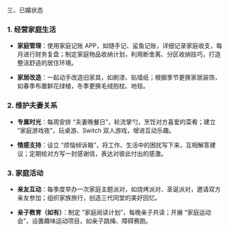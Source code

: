 三、已婚状态



### 1. 经营家庭生活&#xA;



*   **家庭管理**：使用家庭记账 APP，如随手记、鲨鱼记账，详细记录家庭收支，每月进行财务复盘；制定家庭物品收纳计划，利用断舍离、分区收纳技巧，打造整洁舒适的居住环境。


*   **家居改造**：一起动手改造旧家具，如刷漆、贴墙纸；根据季节更换家居装饰，如春季布置鲜花绿植，冬季更换毛绒抱枕、地毯。


### 2. 维护夫妻关系&#xA;



*   **专属时光**：每周安排 “夫妻晚餐日”，轮流掌勺，烹饪对方喜爱的菜肴；建立 “家庭游戏夜”，玩桌游、Switch 双人游戏，增进互动乐趣。


*   **情感支持**：设立 “烦恼倾诉箱”，将工作、生活中的困扰写下来，互相解答建议；定期给对方写一封感谢信，表达对彼此付出的感激。


### 3. 家庭活动&#xA;



*   **亲友互动**：每季度举办一次家庭主题派对，如烧烤派对、圣诞派对，邀请双方亲友参加；组织家族旅行，创造三代同堂的美好回忆。


*   **亲子教育（如有）**：制定 “家庭阅读计划”，每晚亲子共读；开展 “家庭运动会”，设置趣味运动项目，如亲子跳绳、障碍赛跑。